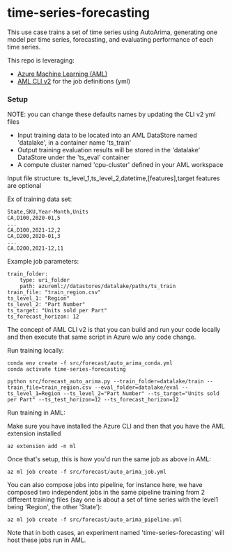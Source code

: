 # time-series-forecasting

This use case trains a set of time series using AutoArima, generating one model per time series, forecasting, and evaluating performance of each time series.

This repo is leveraging:
- [Azure Machine Learning (AML)](https://azure.microsoft.com/en-us/services/machine-learning/#documentation)
- [AML CLI v2](https://docs.microsoft.com/en-us/azure/machine-learning/how-to-train-cli) for the job definitions (yml)

### Setup 

NOTE: you can change these defaults names by updating the CLI v2 yml files
- Input training data to be located into an AML DataStore named 'datalake', in a container name 'ts_train'
- Output training evaluation results will be stored in the 'datalake' DataStore under the 'ts_eval' container
- A compute cluster named 'cpu-cluster' defined in your AML workspace

Input file structure: ts_level_1,ts_level_2,datetime,[features],target
features are optional

Ex of training data set:

    State,SKU,Year-Month,Units
    CA,D100,2020-01,5
    ...
    CA,D100,2021-12,2
    CA,D200,2020-01,3
    ...
    CA,D200,2021-12,11

Example job parameters:

    train_folder:
        type: uri_folder
        path: azureml://datastores/datalake/paths/ts_train
    train_file: "train_region.csv"
    ts_level_1: "Region"
    ts_level_2: "Part Number"
    ts_target: "Units sold per Part"
    ts_forecast_horizon: 12

The concept of AML CLI v2 is that you can build and run your code locally and then execute that same script in Azure w/o any code change.

Run training locally:

    conda env create -f src/forecast/auto_arima_conda.yml
    conda activate time-series-forecasting

    python src/forecast_auto_arima.py --train_folder=datalake/train --train_file=train_region.csv --eval_folder=datalake/eval --ts_level_1=Region --ts_level_2="Part Number" --ts_target="Units sold per Part" --ts_test_horizon=12 --ts_forecast_horizon=12

Run training in AML:

Make sure you have installed the Azure CLI and then that you have the AML extension installed

    az extension add -n ml

Once that's setup, this is how you'd run the same job as above in AML:

    az ml job create -f src/forecast/auto_arima_job.yml

You can also compose jobs into pipeline, for instance here, we have composed two independent jobs in the same pipeline training from 2 different training files (say one is about a set of time series with the level1 being 'Region', the other 'State'):

    az ml job create -f src/forecast/auto_arima_pipeline.yml

Note that in both cases, an experiment named 'time-series-forecasting' will host these jobs run in AML.